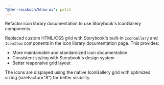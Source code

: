 ```yaml
---
"@der-reiskoch/khao-ui": patch
---
```


Refactor icon library documentation to use Storybook's IconGallery components

Replaced custom HTML/CSS grid with Storybook's built-in `IconGallery` and `IconItem` components in the icon library documentation page. This provides:

- More maintainable and standardized icon documentation
- Consistent styling with Storybook's design system
- Better responsive grid layout

The icons are displayed using the native IconGallery grid with optimized sizing (sizeFactor="8") for better visibility.
